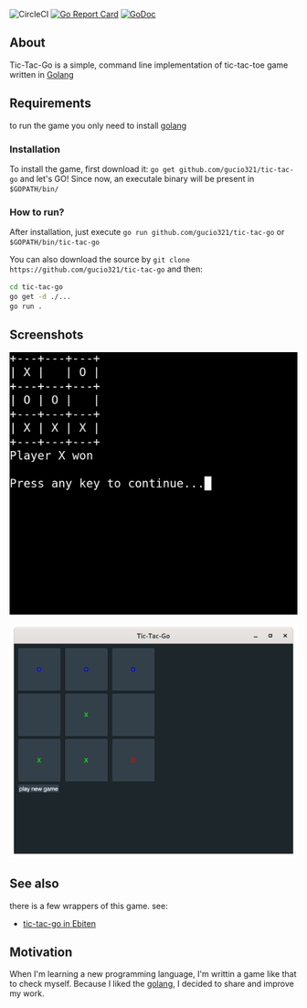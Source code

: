 ![CircleCI](https://img.shields.io/circleci/build/github/gucio321/tic-tac-go/master)
[![Go Report Card](https://goreportcard.com/badge/github.com/gucio321/tic-tac-go)](https://goreportcard.com/report/github.com/gucio321/tic-tac-go)
[![GoDoc](https://pkg.go.dev/badge/github.com/gucio321/tic-tac-go?utm_source=godoc)](https://pkg.go.dev/mod/github.com/gucio321/tic-tac-go)

## About

Tic-Tac-Go is a simple, command line implementation
of tic-tac-toe game written in [Golang](https://golang.org)

## Requirements

to run the game you only need to install [golang](https://golang.org)

### Installation

To install the game, first download it: `go get github.com/gucio321/tic-tac-go`
and let's GO!
Since now, an executale binary will be present in `$GOPATH/bin/`

### How to run?

After installation, just execute `go run github.com/gucio321/tic-tac-go`
or `$GOPATH/bin/tic-tac-go`

You can also download the source by `git clone https://github.com/gucio321/tic-tac-go`
and then:

```sh
cd tic-tac-go
go get -d ./...
go run .
```

## Screenshots

![tic tac go in terminal](docs/in_terminal.png)

![tic tac go with DearImgui using GIU](docs/in_giu.png)

## See also

there is a few wrappers of this game. see:

*  [tic-tac-go in Ebiten](https://github.com/gucio321/ttg-gui)

## Motivation

When I'm learning a new programming language, I'm writtin a game
like that to check myself. Because I liked the [golang](https://golang.org),
I decided to share and improve my work.
